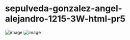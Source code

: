 # sepulveda-gonzalez-angel-alejandro-1215-3W-html-pr5
![image](https://github.com/user-attachments/assets/f73957c1-1897-43ed-8a82-cdc6c6f77e9a)
![image](https://github.com/user-attachments/assets/31272108-b744-4d7d-8c49-bba6cc31b2e8)
